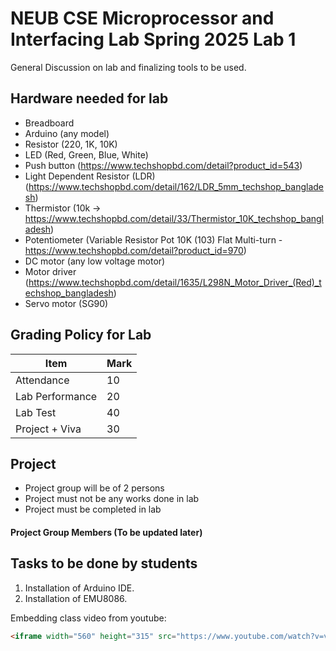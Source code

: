 # NEUB CSE Microprocessor and Interfacing Lab Spring 2025 Lab 1

General Discussion on lab and finalizing tools to be used.

## Hardware needed for lab
* Breadboard
* Arduino (any model)
* Resistor (220, 1K, 10K)
* LED (Red, Green, Blue, White)
* Push button (https://www.techshopbd.com/detail?product_id=543)
* Light Dependent Resistor (LDR) (https://www.techshopbd.com/detail/162/LDR_5mm_techshop_bangladesh)
* Thermistor (10k -> https://www.techshopbd.com/detail/33/Thermistor_10K_techshop_bangladesh)
* Potentiometer (Variable Resistor Pot 10K (103) Flat Multi-turn - https://www.techshopbd.com/detail?product_id=970)
* DC motor (any low voltage motor)
* Motor driver (https://www.techshopbd.com/detail/1635/L298N_Motor_Driver_(Red)_techshop_bangladesh)
* Servo motor (SG90)

## Grading Policy for Lab
|Item       |Mark   |
|-----------|-------|
|Attendance | 10    |
|Lab Performance | 20    |
|Lab Test | 40    |
|Project + Viva | 30    |


## Project
* Project group will be of 2 persons
* Project must not be any works done in lab
* Project must be completed in lab

#### Project Group Members (To be updated later)


## Tasks to be done by students
1. Installation of Arduino IDE.
2. Installation of EMU8086.

Embedding class video from youtube:
```html
<iframe width="560" height="315" src="https://www.youtube.com/watch?v=vnGEzz8iMAE" frameborder="0" allowfullscreen></iframe>
``` 

